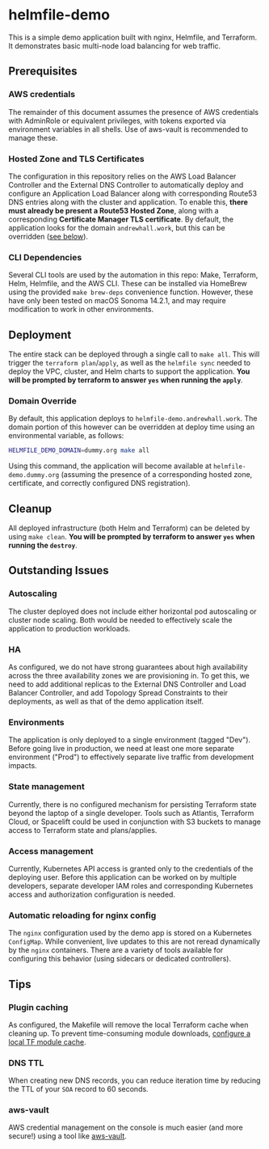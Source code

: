 # helmfile-demo

This is a simple demo application built with nginx, Helmfile, and Terraform. It demonstrates basic multi-node load balancing for web traffic.

## Prerequisites

### AWS credentials
The remainder of this document assumes the presence of AWS credentials with AdminRole or equivalent privileges, with tokens exported via environment variables in all shells. Use of aws-vault is recommended to manage these.

### Hosted Zone and TLS Certificates
The configuration in this repository relies on the AWS Load Balancer Controller and the External DNS Controller to automatically deploy and configure an Application Load Balancer along with corresponding Route53 DNS entries along with the cluster and application. To enable this, **there must already be present a Route53 Hosted Zone**, along with a corresponding **Certificate Manager TLS certificate**. By default, the application looks for the domain `andrewhall.work`, but this can be overridden ([see below](README.md#domain-override)).

### CLI Dependencies
Several CLI tools are used by the automation in this repo: Make, Terraform, Helm, Helmfile, and the AWS CLI. These can be installed via HomeBrew using the provided `make brew-deps` convenience function. However, these have only been tested on macOS Sonoma 14.2.1, and may require modification to work in other environments.

## Deployment
The entire stack can be deployed through a single call to `make all`. This will trigger the `terraform plan`/`apply`, as well as the `helmfile sync` needed to deploy the VPC, cluster, and Helm charts to support the application. **You will be prompted by terraform to answer `yes` when running the `apply`**.

### Domain Override
By default, this application deploys to `helmfile-demo.andrewhall.work`. The domain portion of this however can be overridden at deploy time using an environmental variable, as follows:

```bash
HELMFILE_DEMO_DOMAIN=dummy.org make all
```

Using this command, the application will become available at `helmfile-demo.dummy.org` (assuming the presence of a corresponding hosted zone, certificate, and correctly configured DNS registration).

## Cleanup
All deployed infrastructure (both Helm and Terraform) can be deleted by using `make clean`. **You will be prompted by terraform to answer `yes` when running the `destroy`**.

## Outstanding Issues

### Autoscaling
The cluster deployed does not include either horizontal pod autoscaling or cluster node scaling. Both would be needed to effectively scale the application to production workloads.

### HA
As configured, we do not have strong guarantees about high availability across the three availability zones we are provisioning in. To get this, we need to add additional replicas to the External DNS Controller and Load Balancer Controller, and add Topology Spread Constraints to their deployments, as well as that of the demo application itself.

### Environments
The application is only deployed to a single environment (tagged "Dev"). Before going live in production, we need at least one more separate environment ("Prod") to effectively separate live traffic from development impacts.

### State management
Currently, there is no configured mechanism for persisting Terraform state beyond the laptop of a single developer. Tools such as Atlantis, Terraform Cloud, or Spacelift could be used in conjunction with S3 buckets to manage access to Terraform state and plans/applies.

### Access management
Currently, Kubernetes API access is granted only to the credentials of the deploying user. Before this application can be worked on by multiple developers, separate developer IAM roles and corresponding Kubernetes access and authorization configuration is needed.

### Automatic reloading for nginx config
The `nginx` configuration used by the demo app is stored on a Kubernetes `ConfigMap`. While convenient, live updates to this are not reread dynamically by the `nginx` containers. There are a variety of tools available for configuring this behavior (using sidecars or dedicated controllers).

## Tips

### Plugin caching
As configured, the Makefile will remove the local Terraform cache when cleaning up. To prevent time-consuming module downloads, [configure a local TF module cache](https://developer.hashicorp.com/terraform/cli/config/config-file#provider-plugin-cache).

### DNS TTL
When creating new DNS records, you can reduce iteration time by reducing the TTL of your `SOA` record to 60 seconds.

### aws-vault
AWS credential management on the console is much easier (and more secure!) using a tool like [aws-vault](https://github.com/99designs/aws-vault).
